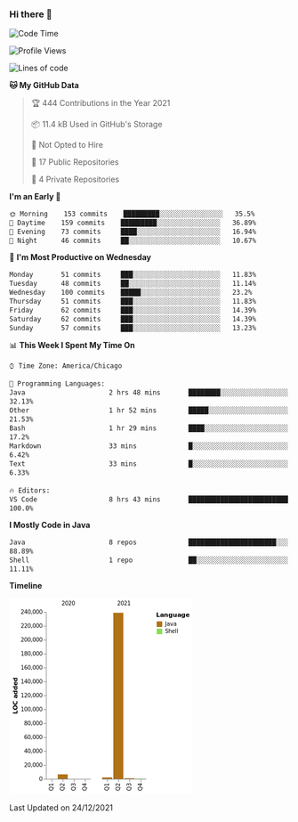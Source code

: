 ### Hi there 👋


<!--START_SECTION:waka-->
![Code Time](http://img.shields.io/badge/Code%20Time-1%2C879%20hrs%2040%20mins-blue)

![Profile Views](http://img.shields.io/badge/Profile%20Views-0-blue)

![Lines of code](https://img.shields.io/badge/From%20Hello%20World%20I%27ve%20Written-249%20Thousand%20lines%20of%20code-blue)

**🐱 My GitHub Data** 

> 🏆 444 Contributions in the Year 2021
 > 
> 📦 11.4 kB Used in GitHub's Storage 
 > 
> 🚫 Not Opted to Hire
 > 
> 📜 17 Public Repositories 
 > 
> 🔑 4 Private Repositories  
 > 
**I'm an Early 🐤** 

```text
🌞 Morning    153 commits    █████████░░░░░░░░░░░░░░░░   35.5% 
🌆 Daytime    159 commits    █████████░░░░░░░░░░░░░░░░   36.89% 
🌃 Evening    73 commits     ████░░░░░░░░░░░░░░░░░░░░░   16.94% 
🌙 Night      46 commits     ██░░░░░░░░░░░░░░░░░░░░░░░   10.67%

```
📅 **I'm Most Productive on Wednesday** 

```text
Monday       51 commits     ███░░░░░░░░░░░░░░░░░░░░░░   11.83% 
Tuesday      48 commits     ██░░░░░░░░░░░░░░░░░░░░░░░   11.14% 
Wednesday    100 commits    █████░░░░░░░░░░░░░░░░░░░░   23.2% 
Thursday     51 commits     ███░░░░░░░░░░░░░░░░░░░░░░   11.83% 
Friday       62 commits     ███░░░░░░░░░░░░░░░░░░░░░░   14.39% 
Saturday     62 commits     ███░░░░░░░░░░░░░░░░░░░░░░   14.39% 
Sunday       57 commits     ███░░░░░░░░░░░░░░░░░░░░░░   13.23%

```


📊 **This Week I Spent My Time On** 

```text
⌚︎ Time Zone: America/Chicago

💬 Programming Languages: 
Java                     2 hrs 48 mins       ████████░░░░░░░░░░░░░░░░░   32.13% 
Other                    1 hr 52 mins        █████░░░░░░░░░░░░░░░░░░░░   21.53% 
Bash                     1 hr 29 mins        ████░░░░░░░░░░░░░░░░░░░░░   17.2% 
Markdown                 33 mins             █░░░░░░░░░░░░░░░░░░░░░░░░   6.42% 
Text                     33 mins             █░░░░░░░░░░░░░░░░░░░░░░░░   6.33%

🔥 Editors: 
VS Code                  8 hrs 43 mins       █████████████████████████   100.0%

```

**I Mostly Code in Java** 

```text
Java                     8 repos             ██████████████████████░░░   88.89% 
Shell                    1 repo              ██░░░░░░░░░░░░░░░░░░░░░░░   11.11%

```


**Timeline**

![Chart not found](https://raw.githubusercontent.com/powercasgamer/powercasgamer/master/charts/bar_graph.png) 


 Last Updated on 24/12/2021
<!--END_SECTION:waka-->
